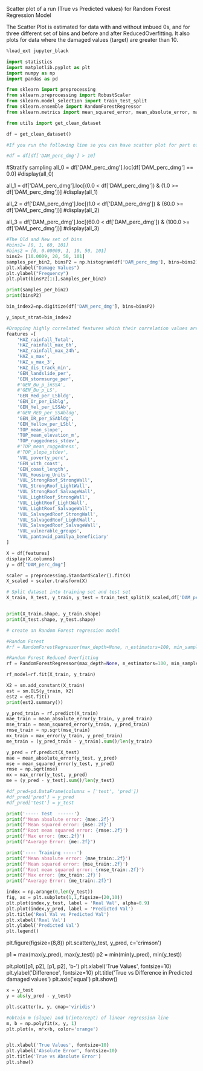 Scatter plot of a run (True vs Predicted values) for Random Forest Regression Model

The Scatter Plot is estimated for data with and without imbued 0s, and for three different set of bins and before and after ReducedOverfitting. It also plots for data where the damaged values (target) are greater than 10.

```python
%load_ext jupyter_black
```

```python
import statistics
import matplotlib.pyplot as plt
import numpy as np
import pandas as pd

from sklearn import preprocessing
from sklearn.preprocessing import RobustScaler
from sklearn.model_selection import train_test_split
from sklearn.ensemble import RandomForestRegressor
from sklearn.metrics import mean_squared_error, mean_absolute_error, max_error

from utils import get_clean_dataset
```

```python
df = get_clean_dataset()
```

```python
#If you run the following line so you can have scatter plot for part of the data where damage >10

#df = df[df['DAM_perc_dmg'] > 10]
```

#Stratify sampling
all_0 = df['DAM_perc_dmg'].loc[df['DAM_perc_dmg'] == 0.0]
#display(all_0)

all_1 = df['DAM_perc_dmg'].loc[(0.0 < df['DAM_perc_dmg']) & (1.0 >= df['DAM_perc_dmg'])]
#display(all_1)

all_2 = df['DAM_perc_dmg'].loc[(1.0 < df['DAM_perc_dmg']) & (60.0 >= df['DAM_perc_dmg'])]
#display(all_2)

all_3 = df['DAM_perc_dmg'].loc[(60.0 < df['DAM_perc_dmg']) & (100.0 >= df['DAM_perc_dmg'])]
#display(all_3)

```python
#The Old and New set of bins
#bins2= [0, 1, 60, 101]
#bins2 = [0, 0.00009, 1, 10, 50, 101]
bins2= [10.0009, 20, 50, 101]
samples_per_bin2, binsP2 = np.histogram(df['DAM_perc_dmg'], bins=bins2)
plt.xlabel("Damage Values")
plt.ylabel("Frequency")
plt.plot(binsP2[1:],samples_per_bin2)
```

```python
print(samples_per_bin2)
print(binsP2)
```

```python
bin_index2=np.digitize(df['DAM_perc_dmg'], bins=binsP2)
```

```python
y_input_strat=bin_index2
```

```python
#Dropping highly correlated features which their correlation values are greater than 0.99.
features =[
    'HAZ_rainfall_Total', 
    'HAZ_rainfall_max_6h',
    'HAZ_rainfall_max_24h',
    'HAZ_v_max',
    'HAZ_v_max_3',
    'HAZ_dis_track_min',
    'GEN_landslide_per',
    'GEN_stormsurge_per',
    #'GEN_Bu_p_inSSA', 
    #'GEN_Bu_p_LS', 
    'GEN_Red_per_LSbldg',
    'GEN_Or_per_LSblg', 
    'GEN_Yel_per_LSSAb', 
    #'GEN_RED_per_SSAbldg',
    'GEN_OR_per_SSAbldg',
    'GEN_Yellow_per_LSbl',
    'TOP_mean_slope',
    'TOP_mean_elevation_m', 
    'TOP_ruggedness_stdev', 
    #'TOP_mean_ruggedness',
    #'TOP_slope_stdev', 
    'VUL_poverty_perc',
    'GEN_with_coast',
    'GEN_coast_length', 
    'VUL_Housing_Units',
    'VUL_StrongRoof_StrongWall', 
    'VUL_StrongRoof_LightWall',
    'VUL_StrongRoof_SalvageWall', 
    'VUL_LightRoof_StrongWall',
    'VUL_LightRoof_LightWall', 
    'VUL_LightRoof_SalvageWall',
    'VUL_SalvagedRoof_StrongWall',
    'VUL_SalvagedRoof_LightWall',
    'VUL_SalvagedRoof_SalvageWall', 
    'VUL_vulnerable_groups',
    'VUL_pantawid_pamilya_beneficiary'
]

X = df[features]
display(X.columns)
y = df["DAM_perc_dmg"]

scaler = preprocessing.StandardScaler().fit(X)
X_scaled = scaler.transform(X)

# Split dataset into training set and test set
X_train, X_test, y_train, y_test = train_test_split(X_scaled,df['DAM_perc_dmg'], stratify=y_input_strat, test_size=0.2) 


print(X_train.shape, y_train.shape)
print(X_test.shape, y_test.shape)

```

```python
# create an Random Forest regression model

#Random Forest
#rf = RandomForestRegressor(max_depth=None, n_estimators=100, min_samples_split=8,min_samples_leaf=5)

#Random Forest Reduced Overfitting
rf = RandomForestRegressor(max_depth=None, n_estimators=100, min_samples_split=8,min_samples_leaf=5, max_samples=0.7)

rf_model=rf.fit(X_train, y_train)
```

```python
X2 = sm.add_constant(X_train)
est = sm.OLS(y_train, X2)
est2 = est.fit()
print(est2.summary())
```

```python
y_pred_train = rf.predict(X_train)
mae_train = mean_absolute_error(y_train, y_pred_train)
mse_train = mean_squared_error(y_train, y_pred_train)
rmse_train = np.sqrt(mse_train)
mx_train = max_error(y_train, y_pred_train)
me_train = (y_pred_train - y_train).sum()/len(y_train)

y_pred = rf.predict(X_test)
mae = mean_absolute_error(y_test, y_pred)
mse = mean_squared_error(y_test, y_pred)
rmse = np.sqrt(mse)
mx = max_error(y_test, y_pred)
me = (y_pred - y_test).sum()/len(y_test)

#df_pred=pd.DataFrame(columns = ['test', 'pred'])
#df_pred['pred'] = y_pred
#df_pred['test'] = y_test

print('----- Test  ------')
print(f'Mean absolute error: {mae:.2f}')
print(f'Mean squared error: {mse:.2f}')
print(f'Root mean squared error: {rmse:.2f}')
print(f'Max error: {mx:.2f}')
print(f"Average Error: {me:.2f}")

print('---- Training -----')
print(f'Mean absolute error: {mae_train:.2f}')
print(f'Mean squared error: {mse_train:.2f}')
print(f'Root mean squared error: {rmse_train:.2f}')
print(f'Max error: {mx_train:.2f}')
print(f"Average Error: {me_train:.2f}")
```

```python
index = np.arange(0,len(y_test))
fig, ax = plt.subplots(1,1,figsize=(20,10))
plt.plot(index,y_test, label = 'Real Val', alpha=0.9)
plt.plot(index,y_pred, label = 'Predicted Val')
plt.title('Real Val vs Predicted Val')
plt.xlabel('Real Val')
plt.ylabel('Predicted Val')
plt.legend()
```

plt.figure(figsize=(8,8))
plt.scatter(y_test, y_pred, c='crimson')

p1 = max(max(y_pred), max(y_test))
p2 = min(min(y_pred), min(y_test))

plt.plot([p1, p2], [p1, p2], 'b-')
plt.xlabel('True Values', fontsize=10)
plt.ylabel('Difference', fontsize=10)
plt.title('True vs Difference in Predicted damaged values')
plt.axis('equal')
plt.show()

```python
x = y_test
y = abs(y_pred - y_test)

plt.scatter(x, y, cmap='viridis')

#obtain m (slope) and b(intercept) of linear regression line
m, b = np.polyfit(x, y, 1)
plt.plot(x, m*x+b, color='orange')


plt.xlabel('True Values', fontsize=10)
plt.ylabel('Absolute Error', fontsize=10)
plt.title('True vs Absolute Error')
plt.show()
```

```python

```
